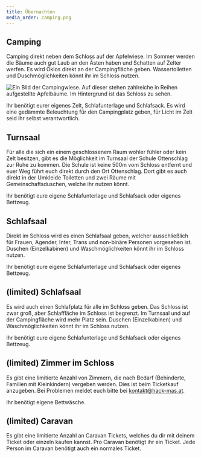 ```yaml
---
title: Übernachten
media_order: camping.png
---
```


## Camping
Camping direkt neben dem Schloss auf der Apfelwiese. Im Sommer werden die Bäume auch gut Laub an den Ästen haben und Schatten auf Zelter werfen. Es wird Öklos direkt an der Campingfläche geben. Wassertoiletten und Duschmöglichkeiten könnt ihr im Schloss nutzen.

![Ein Bild der Campingwiese. Auf dieser stehen zahlreiche in Reihen aufgestellte Apfelbäume. Im Hintergrund ist das Schloss zu sehen.](camping.png)

Ihr benötigt eurer eigenes Zelt, Schlafunterlage und Schlafsack. Es wird eine gedämmte Beleuchtung für den Campingplatz geben, für Licht im Zelt seid ihr selbst verantwortlich. 

## Turnsaal 
Für alle die sich ein einem geschlossenem Raum wohler fühler oder kein Zelt besitzen, gibt es die Möglichkeit im Turnsaal der Schule Ottenschlag zur Ruhe zu kommen. Die Schule ist keine 500m vom Schloss entfernt und euer Weg führt euch direkt durch den Ort Ottenschlag. Dort gibt es auch direkt in der Umkleide Toiletten und zwei Räume mit Gemeinschaftsduschen, welche ihr nutzen könnt.

Ihr benötigt eure eigene Schlafunterlage und Schlafsack oder eigenes Bettzeug. 

## Schlafsaal
Direkt im Schloss wird es einen Schlafsaal geben, welcher ausschließlich für Frauen, Agender, Inter, Trans und non-binäre Personen vorgesehen ist. Duschen (Einzelkabinen) und Waschmöglichkeiten könnt ihr im Schloss nutzen.

Ihr benötigt eure eigene Schlafunterlage und Schlafsack oder eigenes Bettzeug. 

## (limited) Schlafsaal
Es wird auch einen Schlafplatz für alle im Schloss geben. Das Schloss ist zwar groß, aber Schlaffläche im Schloss ist begrenzt. Im Turnsaal und auf der Campingfläche wird mehr Platz sein. Duschen (Einzelkabinen) und Waschmöglichkeiten könnt ihr im Schloss nutzen.

Ihr benötigt eure eigene Schlafunterlage und Schlafsack oder eigenes Bettzeug. 

## (limited) Zimmer im Schloss
Es gibt eine limitierte Anzahl von Zimmern, die nach Bedarf (Behinderte, Familien mit Kleinkindern) vergeben werden. Dies ist beim Ticketkauf anzugeben. Bei Problemen meldet euch bitte bei kontakt@hack-mas.at.

Ihr benötigt eigene Bettwäsche.

## (limited) Caravan
Es gibt eine limitierte Anzahl an Caravan Tickets, welches du dir mit deinem Ticket oder einzeln kaufen kannst. Pro Caravan benötigt ihr ein Ticket. Jede Person im Caravan benötigt auch ein normales Ticket. 